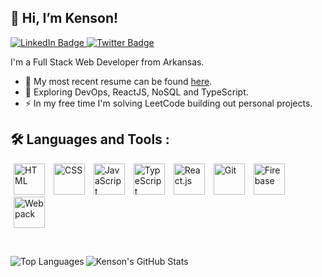 ## 👋 Hi, I’m Kenson!

<div id="badges">
  <a href="https://www.linkedin.com/in/kensonjohnson/">
    <img src="https://img.shields.io/badge/LinkedIn-blue?style=for-the-badge&logo=linkedin&logoColor=white" alt="LinkedIn Badge"/>
  </a>
  <a href="https://twitter.com/KensonJohnson">
    <img src="https://img.shields.io/badge/Twitter-blue?style=for-the-badge&logo=twitter&logoColor=white" alt="Twitter Badge"/>
  </a>
</div>

I'm a Full Stack Web Developer from Arkansas.

- :telescope: My most recent resume can be found [here](https://kensonjohnson.github.io/resume/ "Resume Link").
- :seedling: Exploring DevOps, ReactJS, NoSQL and TypeScript.
- :zap: In my free time I'm solving LeetCode building out personal projects.

## :hammer_and_wrench: Languages and Tools :
<div align="left">
  <p>
    <img src="https://cdn.jsdelivr.net/gh/devicons/devicon/icons/html5/html5-original.svg" alt="HTML" width="50" height="50" hspace="5px"/>
    <img src="https://cdn.jsdelivr.net/gh/devicons/devicon/icons/css3/css3-original.svg" alt="CSS" width="50" height="50" hspace="5px"/>
    <img src="https://cdn.jsdelivr.net/gh/devicons/devicon/icons/javascript/javascript-original.svg" alt="JavaScript" width="50" height="50" hspace="5px"/>
    <img src="https://cdn.jsdelivr.net/gh/devicons/devicon/icons/typescript/typescript-original.svg" alt="TypeScript" width="50" height="50" hspace="5px"/>
    <img src="https://cdn.jsdelivr.net/gh/devicons/devicon/icons/react/react-original.svg" alt="React.js" width="50" height="50" hspace="5px"/>
    <img src="https://cdn.jsdelivr.net/gh/devicons/devicon/icons/git/git-original.svg" alt="Git" width="50" height="50" hspace="5px"/>
    <img src="https://cdn.jsdelivr.net/gh/devicons/devicon/icons/firebase/firebase-plain.svg" alt="Firebase" width="50" height="50" hspace="5px"/>
    <img src="https://cdn.jsdelivr.net/gh/devicons/devicon/icons/webpack/webpack-original.svg" alt="Webpack" width="50" height="50" hspace="5px"/>
  </p>
  <br />
</div>

<p>
  <img src="https://github-readme-stats-pearl-gamma.vercel.app/api/top-langs/?username=kensonjohnson&theme=transparent" alt="Top Languages" align="left" />
  <img src="https://github-readme-stats-pearl-gamma.vercel.app/api?username=kensonjohnson&show_icons=true&theme=transparent" alt="Kenson's GitHub Stats" />
</p>

